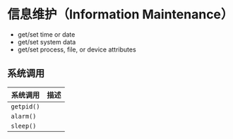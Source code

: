 # 信息维护（Information Maintenance）

* get/set time or date
* get/set system data
* get/set process, file, or device attributes

## 系统调用

| 系统调用   | 描述 |
| ---------- | ---- |
| `getpid()` |      |
| `alarm()`  |      |
| `sleep()`  |      |